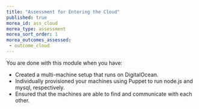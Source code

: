 ```yaml
---
title: "Assessment for Entering the Cloud"
published: true
morea_id: ass_cloud
morea_type: assessment
morea_sort_order: 1
morea_outcomes_assessed:
 - outcome_cloud
---
```

You are done with this module when you have:

- Created a multi-machine setup that runs on DigitalOcean.
- Individually provisioned your machines using Puppet to run node.js and mysql, respectively.
- Ensured that the machines are able to find and communicate with each other.

